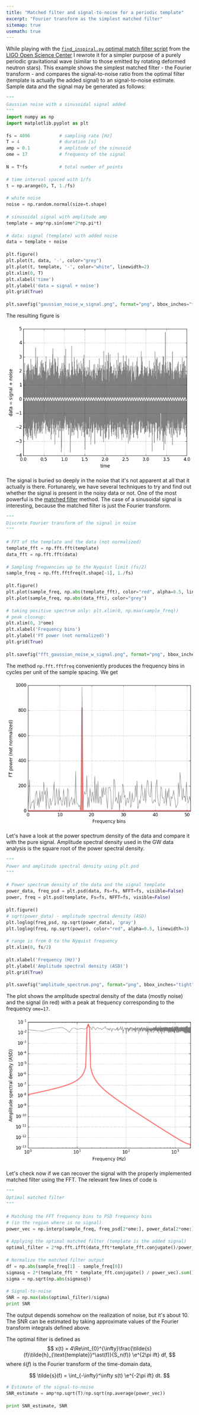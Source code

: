 ```yaml
---
title: "Matched filter and signal-to-noise for a periodic template"
excerpt: "Fourier transform as the simplest matched filter"
sitemap: true
usemath: true 
---
```


While playing with the [`find_inspiral.py` optimal match filter 
script](https://losc.ligo.org/tutorial_optimal) from the 
[LIGO Open Science Center](https://losc.ligo.org/about) I rewrote 
it for a simpler purpose of a purely periodic gravitational wave 
(similar to those emitted by rotating deformed neutron stars). 
This example shows the simplest matched filter - the Fourier transform - 
and compares the signal-to-noise ratio from the optimal filter 
(template is actually the added signal) to an signal-to-noise estimate. 
Sample data and the signal may be generated as follows:    


```python
"""
Gaussian noise with a sinusoidal signal added 
"""
import numpy as np
import matplotlib.pyplot as plt

fs = 4096           # sampling rate [Hz]  
T = 4               # duration [s]
amp = 0.1           # amplitude of the sinusoid 
ome = 17            # frequency of the signal 

N = T*fs            # total number of points 

# time interval spaced with 1/fs 
t = np.arange(0, T, 1./fs)
 
# white noise 
noise = np.random.normal(size=t.shape)

# sinusoidal signal with amplitude amp
template = amp*np.sin(ome*2*np.pi*t)
 
# data: signal (template) with added noise 
data = template + noise

plt.figure()
plt.plot(t, data, '-', color="grey")
plt.plot(t, template, '-', color="white", linewidth=2)
plt.xlim(0, T)
plt.xlabel('time')
plt.ylabel('data = signal + noise')
plt.grid(True)
 
plt.savefig("gaussian_noise_w_signal.png", format="png", bbox_inches="tight")
```

The resulting figure is   

![gaussian noise plus signal](../images/gaussian_noise_w_signal.png)

The signal is buried so deeply in the noise that it's not apparent 
at all that it actually is there. Fortunarely, we have several techniques 
to try and find out whether the signal is present in the noisy data 
or not. One of the most powerful is the 
[matched filter](https://en.wikipedia.org/wiki/Matched_filter) method. 
The case of a sinusoidal signal is interesting, because the matched filter 
is just the Fourier transform. 

```python
"""
Discrete Fourier transform of the signal in noise 
"""

# FFT of the template and the data (not normalized)  
template_fft = np.fft.fft(template)
data_fft = np.fft.fft(data)

# Sampling frequencies up to the Nyquist limit (fs/2)  
sample_freq = np.fft.fftfreq(t.shape[-1], 1./fs)

plt.figure()
plt.plot(sample_freq, np.abs(template_fft), color="red", alpha=0.5, linewidth=4)
plt.plot(sample_freq, np.abs(data_fft), color="grey")

# taking positive spectrum only: plt.xlim(0, np.max(sample_freq)) 
# peak closeup:   
plt.xlim(0, 3*ome)
plt.xlabel('Frequency bins')
plt.ylabel('FT power (not normalized)')
plt.grid(True)

plt.savefig("fft_gaussian_noise_w_signal.png", format="png", bbox_inches="tight")

```
 
The method `np.fft.fftfreq` conveniently produces the frequency bins in cycles per unit of the sample spacing. We get             

![gaussian noise plus signal](../images/fft_gaussian_noise_w_signal.png)

Let's have a look at the power spectrum density of the data and compare 
it with the pure signal. Amplitude spectral density used in the GW data 
analysis is the square root of the power spectral density. 

```python 
"""
Power and amplitude spectral density using plt.psd
"""

# Power spectrum density of the data and the signal template  
power_data, freq_psd = plt.psd(data, Fs=fs, NFFT=fs, visible=False)
power, freq = plt.psd(template, Fs=fs, NFFT=fs, visible=False)

plt.figure()
# sqrt(power_data) - amplitude spectral density (ASD)
plt.loglog(freq_psd, np.sqrt(power_data), 'gray')
plt.loglog(freq, np.sqrt(power), color="red", alpha=0.5, linewidth=3)

# range is from 0 to the Nyquist frequency
plt.xlim(0, fs/2)

plt.xlabel('Frequency (Hz)')
plt.ylabel('Amplitude spectral density (ASD)')
plt.grid(True)

plt.savefig("amplitude_spectrum.png", format="png", bbox_inches="tight")

``` 
The plot shows the amplitude spectral density of the data (mostly noise) 
and the signal (in red) with a peak at frequency corresponding to the 
frequency `ome=17`. 

![amplitude spectrum](../images/amplitude_spectrum.png)

Let's check now if we can recover the signal with the properly implemented 
matched filter using the FFT. The relevant few lines of code is 

```python
"""
Optimal matched filter 
"""

# Matching the FFT frequency bins to PSD frequency bins
# (in the region where is no signal)
power_vec = np.interp(sample_freq, freq_psd[2*ome:], power_data[2*ome:])

# Applying the optimal matched filter (template is the added signal)
optimal_filter = 2*np.fft.ifft(data_fft*template_fft.conjugate()/power_vec) 

# Normalize the matched filter output
df = np.abs(sample_freq[1] - sample_freq[0])
sigmasq = 2*(template_fft * template_fft.conjugate() / power_vec).sum() * df
sigma = np.sqrt(np.abs(sigmasq))

# Signal-to-noise 
SNR = np.max(abs(optimal_filter)/sigma)
print SNR 
```
The output depends somehow on the realization of noise, but it's about 10. 
The SNR can be estimated by taking approximate values of the Fourier transform 
integrals defined above. 

The optimal filter is defined as 
$$
x(t) = 4\Re\int_{0}^{\infty}\frac{\tilde{s}(f)\tilde{h}_{\text{template}}^\ast(f)}{S_n(f)} \e^{2\pi ift} df, 
$$ 
where $\tilde{s}(f)$ is the Fourier transform of the time-domain data, 

$$
  \tilde{s}(f) = \int_{-\infty}^\infty s(t) \e^{-2\pi ift} dt.
$$
 





```python 
# Estimate of the signal-to-noise 
SNR_estimate = amp*np.sqrt(T)/np.sqrt(np.average(power_vec))

print SNR_estimate, SNR

```




